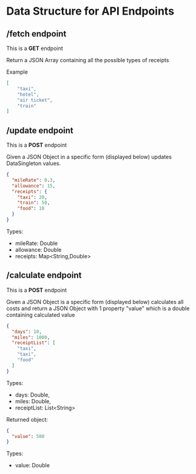# Data Structure for API Endpoints

## /fetch endpoint

This is a **GET** endpoint

Return a JSON Array containing all the possible types of receipts

Example
```json
[
    "taxi",
    "hotel",
    "air ticket",
    "train"
]
```
## /update endpoint

This is a **POST** endpoint

Given a JSON Object in a specific form (displayed below) updates DataSingleton values.

```json
{
  "mileRate": 0.3,
  "allowance": 15,
  "receipts": {
    "taxi": 20,
    "train": 50,
    "food": 10
  }
}
```
Types:
- mileRate: Double
- allowance: Double
- receipts: Map\<String,Double\>

## /calculate endpoint

This is a **POST** endpoint

Given a JSON Object is a specific form (displayed below) calculates all costs and return
a JSON Object with 1 property "value" which is a double containing calculated value

```json
{
  "days": 10,
  "miles": 1000,
  "receiptList": [
    "taxi",
    "taxi",
    "food"
  ]
}
```
Types:
- days: Double,
- miles: Double,
- receiptList: List\<String\>

Returned object:

```json
{
  "value": 500
}
```
Types:
- value: Double